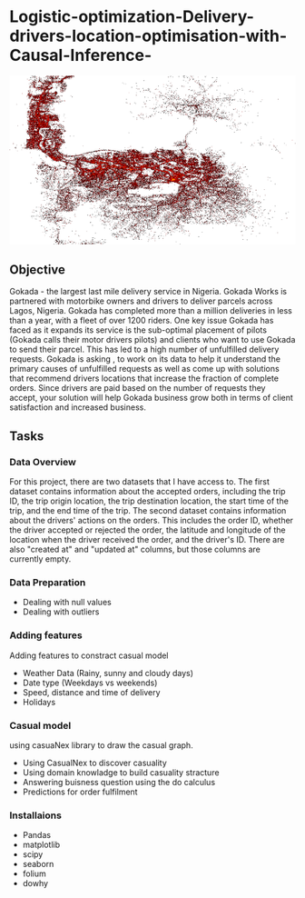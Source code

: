 # Logistic-optimization-Delivery-drivers-location-optimisation-with-Causal-Inference-

![Description](image.png)

## Objective

Gokada - the largest last mile delivery service in Nigeria. Gokada Works is partnered with motorbike owners and drivers to deliver parcels across Lagos, Nigeria. Gokada has completed more than a million deliveries in less than a year, with a fleet of over 1200 riders.
One key issue Gokada has faced as it expands its service is the sub-optimal placement of pilots (Gokada calls their motor drivers pilots) and clients who want to use Gokada to send their parcel. This has led to a high number of unfulfilled delivery requests.
Gokada is asking , to work on its data to help it understand the primary causes of unfulfilled requests as well as come up with solutions that recommend drivers locations that increase the fraction of complete orders. Since drivers are paid based on the number of requests they accept, your solution will help Gokada business grow both in terms of client satisfaction and increased business.

## Tasks

### Data Overview

For this project, there are two datasets that I have access to. The first dataset contains information about the accepted orders, including the trip ID, the trip origin location, the trip destination location, the start time of the trip, and the end time of the trip.
The second dataset contains information about the drivers' actions on the orders. This includes the order ID, whether the driver accepted or rejected the order, the latitude and longitude of the location when the driver received the order, and the driver's ID. There are also "created at" and "updated at" columns, but those columns are currently empty.

### Data Preparation

- Dealing with null values
- Dealing with outliers

### Adding features

Adding features to constract casual model

- Weather Data (Rainy, sunny and cloudy days)
- Date type (Weekdays vs weekends)
- Speed, distance and time of delivery
- Holidays

### Casual model

using casuaNex library to draw the casual graph.

- Using CasualNex to discover casuality
- Using domain knowladge to build casuality stracture
- Answering buisness question using the do calculus
- Predictions for order fulfilment

### Installaions

- Pandas
- matplotlib
- scipy
- seaborn
- folium
- dowhy
